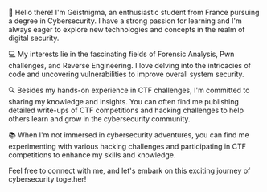 👋 Hello there! I'm Geistnigma, an enthusiastic student from France pursuing a degree in Cybersecurity. I have a strong passion for learning and I'm always eager to explore new technologies and concepts in the realm of digital security.

💻 My interests lie in the fascinating fields of Forensic Analysis, Pwn challenges, and Reverse Engineering. I love delving into the intricacies of code and uncovering vulnerabilities to improve overall system security.

🔍 Besides my hands-on experience in CTF challenges, I'm committed to sharing my knowledge and insights. You can often find me publishing detailed write-ups of CTF competitions and hacking challenges to help others learn and grow in the cybersecurity community.

📚 When I'm not immersed in cybersecurity adventures, you can find me experimenting with various hacking challenges and participating in CTF competitions to enhance my skills and knowledge.

Feel free to connect with me, and let's embark on this exciting journey of cybersecurity together!
